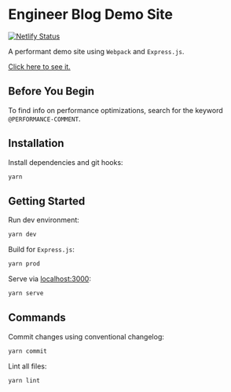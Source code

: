 # Engineer Blog Demo Site

[![Netlify Status](https://api.netlify.com/api/v1/badges/034b2c05-6283-4434-a7dd-ad14568aff76/deploy-status)](https://app.netlify.com/sites/https://waldronmatt-engineer-blog-demo-site.netlify.app/deploys)

A performant demo site using `Webpack` and `Express.js`.

[Click here to see it.](https://waldronmatt-engineer-blog-demo-site.netlify.app/)

## Before You Begin

To find info on performance optimizations, search for the keyword `@PERFORMANCE-COMMENT`.

## Installation

Install dependencies and git hooks:

```bash
yarn
```

## Getting Started

Run dev environment:

```bash
yarn dev
```

Build for `Express.js`:

```bash
yarn prod
```

Serve via [localhost:3000](http://localhost:3000):

```bash
yarn serve
```

## Commands

Commit changes using conventional changelog:

```bash
yarn commit
```

Lint all files:

```bash
yarn lint
```
